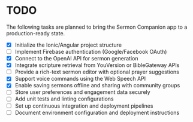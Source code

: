 # TODO

The following tasks are planned to bring the Sermon Companion app to a production-ready state.

- [x] Initialize the Ionic/Angular project structure
- [ ] Implement Firebase authentication (Google/Facebook OAuth)
- [x] Connect to the OpenAI API for sermon generation
- [x] Integrate scripture retrieval from YouVersion or BibleGateway APIs
- [ ] Provide a rich-text sermon editor with optional prayer suggestions
- [x] Support voice commands using the Web Speech API
- [x] Enable saving sermons offline and sharing with community groups
- [ ] Store user preferences and engagement data securely
- [ ] Add unit tests and linting configurations
- [ ] Set up continuous integration and deployment pipelines
- [ ] Document environment configuration and deployment instructions
